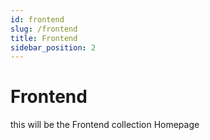 ```yaml
---
id: frontend
slug: /frontend
title: Frontend
sidebar_position: 2
---
```


# Frontend

this will be the Frontend collection Homepage
